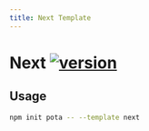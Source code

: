 ```yaml
---
title: Next Template
---
```


# Next [![version](https://img.shields.io/npm/v/@pota/next-template.svg?label=%20)](https://npmjs.org/package/@pota/next-template)

## Usage

```bash
npm init pota -- --template next
```
